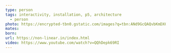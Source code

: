 ```yaml
---
type: person
tags: interactivity, installation, p5, architecture
  - person
photo: https://encrypted-tbn0.gstatic.com/images?q=tbn:ANd9GcQAQvbKmDXQAhKbz1p-Phq9sXVtV8Fgba02Y69OysCKqgHlUQ9x7CfecIhbopkXskJGUZ8&usqp=CAU
mates: 
born: 
url: https://non-linear.in/index.html
video: https://www.youtube.com/watch?v=QQhDepk69RI
---
```

